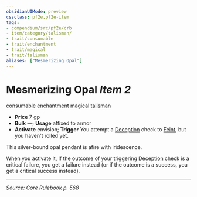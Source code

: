 ```yaml
---
obsidianUIMode: preview
cssclass: pf2e,pf2e-item
tags:
- compendium/src/pf2e/crb
- item/category/talisman/
- trait/consumable
- trait/enchantment
- trait/magical
- trait/talisman
aliases: ["Mesmerizing Opal"]
---
```

# Mesmerizing Opal *Item 2*  
[consumable](consumable.md "Consumable Item Trait")  [enchantment](enchantment.md "Enchantment School Trait")  [magical](magical.md "Magical Item Trait")  [talisman](talisman.md "Talisman Item Trait")  

- **Price** 7 gp
- **Bulk** —; **Usage** affixed to armor
- **Activate** envision; **Trigger** You attempt a [Deception](skills.md#Deception) check to [Feint](feint.md), but you haven't rolled yet.

This silver-bound opal pendant is afire with iridescence.

When you activate it, if the outcome of your triggering [Deception](skills.md#Deception) check is a critical failure, you get a failure instead (or if the outcome is a success, you get a critical success instead).


---
*Source: Core Rulebook p. 568*